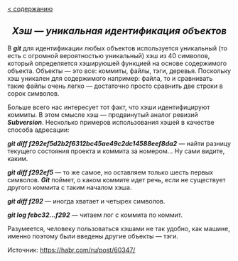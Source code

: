 [< содержанию](./readme.md)

## <center> *Хэш — уникальная идентификация объектов* </center>

В ***git*** для идентификации любых объектов используется уникальный (то есть с
огромной вероятностью уникальный) хэш из 40 символов, который определяется
хэшируюшей функцией на основе содержимого объекта. Объекты — это все: коммиты,
файлы, тэги, деревья. Поскольку хэш уникален для содержимого например: файла,
то и сравнивать такие файлы очень легко — достаточно просто сравнить две строки
в сорок символов.

Больше всего нас интересует тот факт, что хэши идентифицируют коммиты. В этом
смысле хэш — продвинутый аналог ревизий ***Subversion***. Несколько примеров
использования хэшей в качестве способа адресации:

***git diff f292ef5d2b2f6312bc45ae49c2dc14588eef8da2*** — найти разницу текущего
состояния проекта и коммита за номером… Ну сами видите, каким.

***git diff f292ef5*** — то же самое, но оставляем только шесть первых символов. ***Git*** поймет, о каком коммите идет речь, если не существует другого коммита с таким началом хэша.

***git diff f292*** — иногда хватает и четырех символов.

***git log febc32...f292*** — читаем лог с коммита по коммит.


Разумеется, человеку пользоваться хэшами не так удобно, как машине, именно поэтому были введены другие объекты — тэги.

Источник: https://habr.com/ru/post/60347/